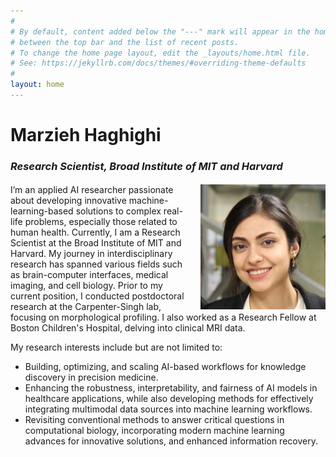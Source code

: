 ```yaml
---
#
# By default, content added below the "---" mark will appear in the home page
# between the top bar and the list of recent posts.
# To change the home page layout, edit the _layouts/home.html file.
# See: https://jekyllrb.com/docs/themes/#overriding-theme-defaults
#
layout: home
---
```


<style>
h1, h3, p {
  margin-bottom: 0.1em;
}
</style>

# Marzieh Haghighi
### *Research Scientist, Broad Institute of MIT and Harvard*

<br style="line-height: 2;">

<div style="overflow: auto">
  <div style="float: right; margin-left: 10px">
    <img src="assets/img/linkedinphoto.jpg" alt="Alt Text" width="200" height="200">
  </div>
  <!-- <div style="text-align: justify"> -->
I’m an applied AI researcher passionate about developing innovative machine-learning-based solutions to complex real-life problems,  especially those related to human health. Currently, I am a Research Scientist at the Broad Institute of MIT and Harvard. My journey in interdisciplinary research has spanned various fields such as brain-computer interfaces, medical imaging, and cell biology. Prior to my current position, I conducted postdoctoral research at the Carpenter-Singh lab, focusing on morphological profiling. I also worked as a Research Fellow at Boston Children's Hospital, delving into clinical MRI data.
  <!-- </div> -->

</div>


My research interests include but are not limited to:

- Building, optimizing, and scaling AI-based workflows for knowledge discovery in precision medicine.
- Enhancing the robustness, interpretability, and fairness of AI models in healthcare applications, while also developing methods for effectively integrating multimodal data sources into machine learning workflows.
- Revisiting conventional methods to answer critical questions in computational biology, incorporating modern machine learning advances for innovative solutions, and enhanced information recovery.
